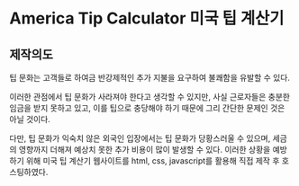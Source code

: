 # America Tip Calculator 미국 팁 계산기
## 제작의도
팁 문화는 고객들로 하여금 반강제적인 추가 지불을 요구하여 불쾌함을 유발할 수 있다. 

이러한 관점에서 팁 문화가 사라져야 한다고 생각할 수 있지만, 사실 근로자들은 충분한 임금을 받지 못하고 있고, 이를 팁으로 충당해야 하기 때문에 그리 간단한 문제인 것은 아닐 것이다. 

다만, 팁 문화가 익숙치 않은 외국인 입장에서는 팁 문화가 당황스러울 수 있으며, 세금의 영향까지 더해져 예상치 못한 추가 비용이 많이 발생할 수 있다. 이러한 상황을 예방하기 위해 미국 팁 계산기 웹사이트를 html, css, javascript를 활용해 직접 제작 후 호스팅하였다.
